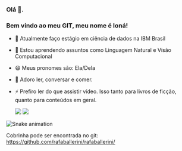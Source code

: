 ### Olá 👋. 
### Bem vindo ao meu GIT, meu nome é Ioná!

- 🔭 Atualmente faço estágio em ciência de dados na IBM Brasil
- 🌱 Estou aprendendo assuntos como Linguagem Natural e Visão Computacional
- 😄 Meus pronomes são: Ela/Dela
- 💬 Adoro ler, conversar e comer.
- ⚡ Prefiro ler do que assistir vídeo. Isso tanto para livros de ficção, quanto para conteúdos em geral.

  <div> 
  <a href = "mailto:ionasantana123@gmail.com"><img src="https://img.shields.io/badge/-Gmail-%23333?style=for-the-badge&logo=gmail&logoColor=white" target="_blank"></a>
  <a href="https://www.linkedin.com/in/iona-santana/" target="_blank"><img src="https://img.shields.io/badge/-LinkedIn-%230077B5?style=for-the-badge&logo=linkedin&logoColor=white" target="_blank"></a> 

 ![Snake animation](https://github.com/IonaSantana/IonaSantana/blob/output/github-contribution-grid-snake.svg)

Cobrinha pode ser encontrada no git: https://github.com/rafaballerini/rafaballerini/



